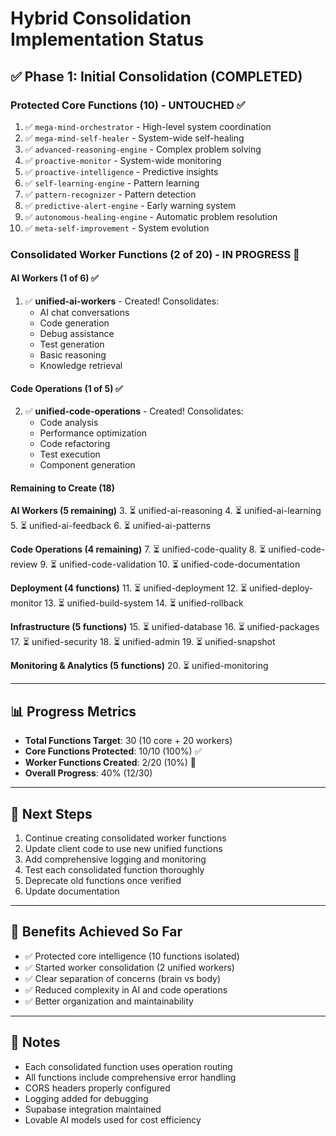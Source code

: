 # Hybrid Consolidation Implementation Status

## ✅ Phase 1: Initial Consolidation (COMPLETED)

### Protected Core Functions (10) - UNTOUCHED ✅
1. ✅ `mega-mind-orchestrator` - High-level system coordination
2. ✅ `mega-mind-self-healer` - System-wide self-healing
3. ✅ `advanced-reasoning-engine` - Complex problem solving
4. ✅ `proactive-monitor` - System-wide monitoring
5. ✅ `proactive-intelligence` - Predictive insights
6. ✅ `self-learning-engine` - Pattern learning
7. ✅ `pattern-recognizer` - Pattern detection
8. ✅ `predictive-alert-engine` - Early warning system
9. ✅ `autonomous-healing-engine` - Automatic problem resolution
10. ✅ `meta-self-improvement` - System evolution

### Consolidated Worker Functions (2 of 20) - IN PROGRESS 🚧

#### AI Workers (1 of 6) ✅
1. ✅ **unified-ai-workers** - Created! Consolidates:
   - AI chat conversations
   - Code generation
   - Debug assistance
   - Test generation
   - Basic reasoning
   - Knowledge retrieval

#### Code Operations (1 of 5) ✅
2. ✅ **unified-code-operations** - Created! Consolidates:
   - Code analysis
   - Performance optimization
   - Code refactoring
   - Test execution
   - Component generation

#### Remaining to Create (18)

**AI Workers (5 remaining)**
3. ⏳ unified-ai-reasoning
4. ⏳ unified-ai-learning
5. ⏳ unified-ai-feedback
6. ⏳ unified-ai-patterns

**Code Operations (4 remaining)**
7. ⏳ unified-code-quality
8. ⏳ unified-code-review
9. ⏳ unified-code-validation
10. ⏳ unified-code-documentation

**Deployment (4 functions)**
11. ⏳ unified-deployment
12. ⏳ unified-deploy-monitor
13. ⏳ unified-build-system
14. ⏳ unified-rollback

**Infrastructure (5 functions)**
15. ⏳ unified-database
16. ⏳ unified-packages
17. ⏳ unified-security
18. ⏳ unified-admin
19. ⏳ unified-snapshot

**Monitoring & Analytics (5 functions)**
20. ⏳ unified-monitoring

---

## 📊 Progress Metrics

- **Total Functions Target**: 30 (10 core + 20 workers)
- **Core Functions Protected**: 10/10 (100%) ✅
- **Worker Functions Created**: 2/20 (10%) 🚧
- **Overall Progress**: 40% (12/30)

---

## 🎯 Next Steps

1. Continue creating consolidated worker functions
2. Update client code to use new unified functions
3. Add comprehensive logging and monitoring
4. Test each consolidated function thoroughly
5. Deprecate old functions once verified
6. Update documentation

---

## 🚀 Benefits Achieved So Far

- ✅ Protected core intelligence (10 functions isolated)
- ✅ Started worker consolidation (2 unified workers)
- ✅ Clear separation of concerns (brain vs body)
- ✅ Reduced complexity in AI and code operations
- ✅ Better organization and maintainability

---

## 📝 Notes

- Each consolidated function uses operation routing
- All functions include comprehensive error handling
- CORS headers properly configured
- Logging added for debugging
- Supabase integration maintained
- Lovable AI models used for cost efficiency
